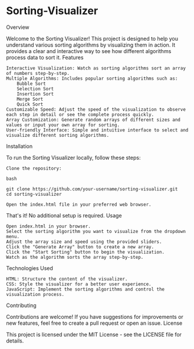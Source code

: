 # Sorting-Visualizer

Overview

Welcome to the Sorting Visualizer! This project is designed to help you understand various sorting algorithms by visualizing them in action. It provides a clear and interactive way to see how different algorithms process data to sort it.
Features

    Interactive Visualization: Watch as sorting algorithms sort an array of numbers step-by-step.
    Multiple Algorithms: Includes popular sorting algorithms such as:
        Bubble Sort
        Selection Sort
        Insertion Sort
        Merge Sort
        Quick Sort
    Customizable Speed: Adjust the speed of the visualization to observe each step in detail or see the complete process quickly.
    Array Customization: Generate random arrays of different sizes and values or input your own array for sorting.
    User-friendly Interface: Simple and intuitive interface to select and visualize different sorting algorithms.

Installation

To run the Sorting Visualizer locally, follow these steps:

    Clone the repository:

    bash

    git clone https://github.com/your-username/sorting-visualizer.git
    cd sorting-visualizer

    Open the index.html file in your preferred web browser.

That's it! No additional setup is required.
Usage

    Open index.html in your browser.
    Select the sorting algorithm you want to visualize from the dropdown menu.
    Adjust the array size and speed using the provided sliders.
    Click the "Generate Array" button to create a new array.
    Click the "Start Sorting" button to begin the visualization.
    Watch as the algorithm sorts the array step-by-step.

Technologies Used

    HTML: Structure the content of the visualizer.
    CSS: Style the visualizer for a better user experience.
    JavaScript: Implement the sorting algorithms and control the visualization process.

Contributing

Contributions are welcome! If you have suggestions for improvements or new features, feel free to create a pull request or open an issue.
License

This project is licensed under the MIT License - see the LICENSE file for details.
